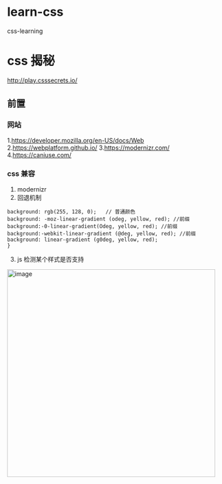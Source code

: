 # learn-css
css-learning

# css 揭秘
http://play.csssecrets.io/
## 前置
### 网站
1.https://developer.mozilla.org/en-US/docs/Web
2.https://webplatform.github.io/
3.https://modernizr.com/
4.https://caniuse.com/

### css 兼容
1. modernizr
2. 回退机制
``` {
background: rgb(255, 128, 0);   // 普通颜色
background: -moz-linear-gradient (odeg, yellow, red); //前缀
background:-0-linear-gradient(Odeg, yellow, red); //前缀
background:-webkit-linear-gradient (@deg, yellow, red); //前缀
background: linear-gradient (g0deg, yellow, red); 
}
```

3. js 检测某个样式是否支持

<img width="484" alt="image" src="https://user-images.githubusercontent.com/33274229/185280158-ddf4214c-8bcd-4453-bfdb-6e5bd2b4b817.png">
